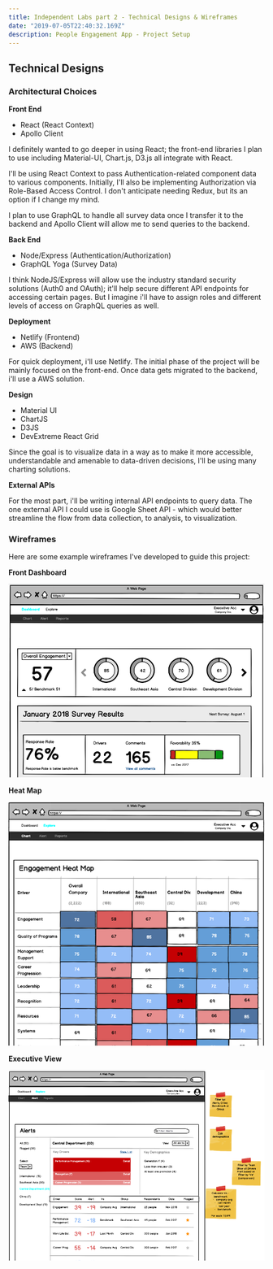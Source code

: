 ```yaml
---
title: Independent Labs part 2 - Technical Designs & Wireframes
date: "2019-07-05T22:40:32.169Z"
description: People Engagement App - Project Setup
---
```


## Technical Designs

### Architectural Choices

**Front End**

- React (React Context)
- Apollo Client

I definitely wanted to go deeper in using React; the front-end libraries I plan to use including Material-UI, Chart.js, D3.js all integrate with React.

I'll be using React Context to pass Authentication-related component data to various components. Initially, I'll also be implementing Authorization via Role-Based Access Control. I don't anticipate needing Redux, but its an option if I change my mind.

I plan to use GraphQL to handle all survey data once I transfer it to the backend and Apollo Client will allow me to send queries to the backend.

**Back End**

- Node/Express (Authentication/Authorization)
- GraphQL Yoga (Survey Data)

I think NodeJS/Express will allow use the industry standard security solutions (Auth0 and OAuth); it'll help secure different API endpoints for accessing certain pages. But I imagine i'll have to assign roles and different levels of access on GraphQL queries as well.

**Deployment**

- Netlify (Frontend)
- AWS (Backend)

For quick deployment, i'll use Netlify. The initial phase of the project will be mainly focused on the front-end. Once data gets migrated to the backend, i'll use a AWS solution.

**Design**

- Material UI
- ChartJS
- D3JS
- DevExtreme React Grid

Since the goal is to visualize data in a way as to make it more accessible, understandable and amenable to data-driven decisions, I'll be using many charting solutions.

**External APIs**

For the most part, i'll be writing internal API endpoints to query data. The one external API I could use is Google Sheet API - which would better streamline the flow from data collection, to analysis, to visualization.

### Wireframes

Here are some example wireframes I've developed to guide this project:

**Front Dashboard**

![Front Dashboard](./front-wire.png)

**Heat Map**

![Heat Map](./heat-wire.png)

**Executive View**

![Executive View](./alert-wire.png)
